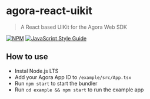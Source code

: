 # agora-react-uikit

> A React based UIKit for the Agora Web SDK

[![NPM](https://img.shields.io/npm/v/agora-react-uikit.svg)](https://www.npmjs.com/package/agora-react-uikit) [![JavaScript Style Guide](https://img.shields.io/badge/code_style-standard-brightgreen.svg)](https://standardjs.com)

## How to use
- Instal Node.js LTS
- Add your Agora App ID to `/example/src/App.tsx`
- Run `npm start` to start the bundler
- Run `cd example && npm start` to run the example app
